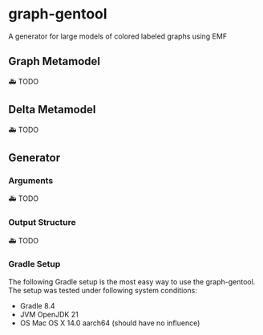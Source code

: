 # graph-gentool

A generator for large models of colored labeled graphs using EMF 

## Graph Metamodel

:ambulance: TODO

## Delta Metamodel

:ambulance: TODO

## Generator

### Arguments

:ambulance: TODO

### Output Structure

:ambulance: TODO

### Gradle Setup

The following Gradle setup is the most easy way to use the graph-gentool. The setup was tested under following system conditions:

* Gradle        8.4
* JVM           OpenJDK 21
* OS            Mac OS X 14.0 aarch64 (should have no influence)

